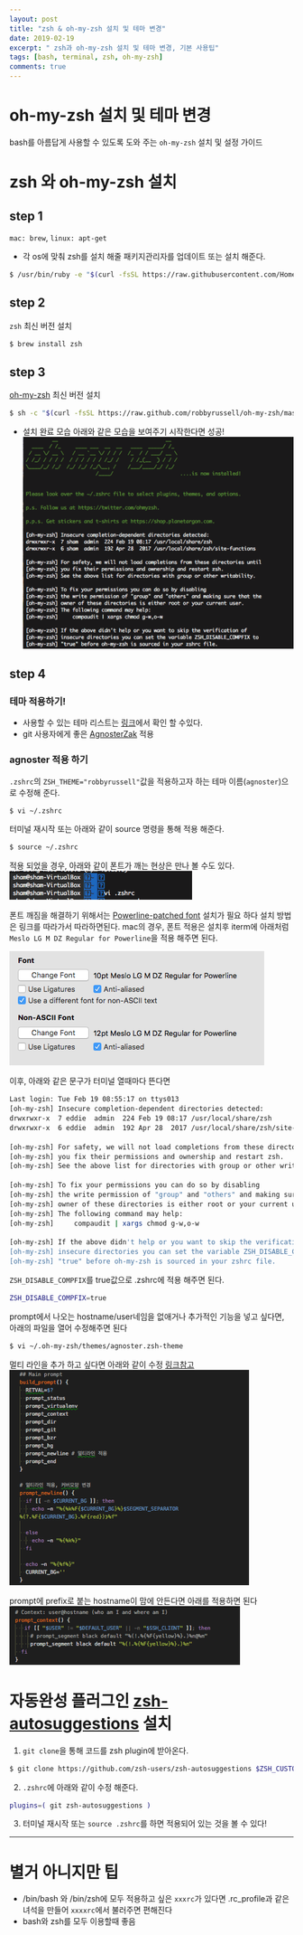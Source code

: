 ```yaml
---
layout: post
title: "zsh & oh-my-zsh 설치 및 테마 변경"
date: 2019-02-19
excerpt: " zsh과 oh-my-zsh 설치 및 테마 변경, 기본 사용팁"
tags: [bash, terminal, zsh, oh-my-zsh]
comments: true
---
```


# oh-my-zsh 설치 및 테마 변경

bash를 아름답게 사용할 수 있도록 도와 주는 `oh-my-zsh` 설치 및 설정 가이드

# zsh 와 oh-my-zsh 설치

## step 1

`mac: brew`, `linux: apt-get`

-   각 os에 맞춰 zsh를 설치 해줄 패키지관리자를 업데이트 또는 설치 해준다.

```bash
$ /usr/bin/ruby -e "$(curl -fsSL https://raw.githubusercontent.com/Homebrew/install/master/install)"
```

## step 2

`zsh` 최신 버전 설치

```bash
$ brew install zsh
```

## step 3

[oh-my-zsh](http://ohmyz.sh) 최신 버전 설치

```bash
$ sh -c "$(curl -fsSL https://raw.github.com/robbyrussell/oh-my-zsh/master/tools/install.sh)"
```

-   설치 완료 모습
    아래와 같은 모습을 보여주기 시작한다면 성공!
    ![View](./images/zsh-image1.png)

## step 4

### 테마 적용하기!

-   사용할 수 있는 테마 리스트는 [링크](https://github.com/robbyrussell/oh-my-zsh/wiki/External-themes)에서 확인 할 수있다.
-   git 사용자에게 좋은 [AgnosterZak](https://github.com/robbyrussell/oh-my-zsh/wiki/External-themes#agnosterzak) 적용

### agnoster 적용 하기

`.zshrc`의 `ZSH_THEME="robbyrussell"`값을 적용하고자 하는 테마 이름(`agnoster`)으로 수정해 준다.

```bash
$ vi ~/.zshrc
```

터미널 재시작 또는 아래와 같이 source 명령을 통해 적용 해준다.

```bash
$ source ~/.zshrc
```

적용 되었을 경우, 아래와 같이 폰트가 깨는 현상은 만나 볼 수도 있다.
![View](./images/zsh-image2.png)

폰트 깨짐을 해결하기 위해서는 [Powerline-patched font](https://gist.github.com/agnoster/3712874) 설치가 필요 하다
설치 방법은 링크를 따라가서 따라하면된다.
mac의 경우, 폰트 적용은 설치후 iterm에 아래처럼 `Meslo LG M DZ Regular for Powerline`을 적용 해주면 된다.

![View](./images/zsh-image3.png)

이후, 아래와 같은 문구가 터미널 열때마다 뜬다면

```bash
Last login: Tue Feb 19 08:55:17 on ttys013
[oh-my-zsh] Insecure completion-dependent directories detected:
drwxrwxr-x  7 eddie  admin  224 Feb 19 08:17 /usr/local/share/zsh
drwxrwxr-x  6 eddie  admin  192 Apr 28  2017 /usr/local/share/zsh/site-functions

[oh-my-zsh] For safety, we will not load completions from these directories until
[oh-my-zsh] you fix their permissions and ownership and restart zsh.
[oh-my-zsh] See the above list for directories with group or other writability.

[oh-my-zsh] To fix your permissions you can do so by disabling
[oh-my-zsh] the write permission of "group" and "others" and making sure that the
[oh-my-zsh] owner of these directories is either root or your current user.
[oh-my-zsh] The following command may help:
[oh-my-zsh]     compaudit | xargs chmod g-w,o-w

[oh-my-zsh] If the above didn't help or you want to skip the verification of
[oh-my-zsh] insecure directories you can set the variable ZSH_DISABLE_COMPFIX to
[oh-my-zsh] "true" before oh-my-zsh is sourced in your zshrc file.
```

`ZSH_DISABLE_COMPFIX`를 true값으로 .zshrc에 적용 해주면 된다.

```bash
ZSH_DISABLE_COMPFIX=true
```

prompt에서 나오는 hostname/user네임을 없애거나 추가적인 기능을 넣고 싶다면, 아래의 파일을 열어 수정해주면 된다

```bash
$ vi ~/.oh-my-zsh/themes/agnoster.zsh-theme
```

멀티 라인을 추가 하고 싶다면 아래와 같이 수정 [링크참고](http://totuworld.github.io/2016/04/08/zsh2line/)
![View](./images/zsh-image4.png)

prompt에 prefix로 붙는 hostname이 맘에 안든다면 아래를 적용하면 된다
![View](./images/zsh-image5.png)

# 자동완성 플러그인 [zsh-autosuggestions](https://github.com/zsh-users/zsh-autosuggestions) 설치

1. `git clone`을 통해 코드를 zsh plugin에 받아온다.

```bash
$ git clone https://github.com/zsh-users/zsh-autosuggestions $ZSH_CUSTOM/plugins/zsh-autosuggestions
```

2. `.zshrc`에 아래와 같이 수정 해준다.

```bash
plugins=( git zsh-autosuggestions )
```

3. 터미널 재시작 또는 `source .zshrc`를 하면 적용되어 있는 것을 볼 수 있다!

<hr>

# 별거 아니지만 팁

-   /bin/bash 와 /bin/zsh에 모두 적용하고 싶은 `xxxrc`가 있다면 .rc_profile과 같은 녀석을 만들어 `xxxxrc`에서 불러주면 편해진다
-   bash와 zsh를 모두 이용할때 좋음
